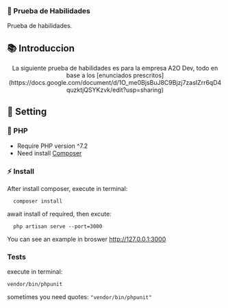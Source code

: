 ### :scroll: Prueba de Habilidades

Prueba de habilidades.

## :books: Introduccion

<p align="center">
La siguiente prueba de habilidades es para la empresa A2O Dev, todo en base a los [enunciados prescritos](https://docs.google.com/document/d/1O_me0BjsBuJ8C9Bjzj7zasIZrr6qD4quzktjQSYKzvk/edit?usp=sharing)
</p>


## :runner: Setting

### :elephant: PHP

* Require PHP version ^7.2
* Need install [Composer](https://getcomposer.org/)

### :zap: Install

After install composer, execute in terminal:

```
  composer install
```
await install of required, then excute:
```
  php artisan serve --port=3000
```
You can see an example in broswer http://127.0.0.1:3000

### Tests
execute in terminal:
```
vendor/bin/phpunit
```
sometimes you need quotes: `"vendor/bin/phpunit"`